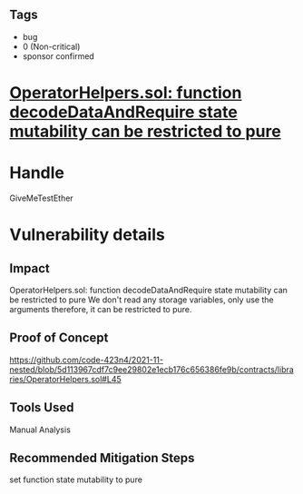 ## Tags

- bug
- 0 (Non-critical)
- sponsor confirmed

# [OperatorHelpers.sol: function decodeDataAndRequire state mutability can be restricted to pure](https://github.com/code-423n4/2021-11-nested-findings/issues/48) 

# Handle

GiveMeTestEther


# Vulnerability details

## Impact
OperatorHelpers.sol: function decodeDataAndRequire state mutability can be restricted to pure
We don't read any storage variables, only use the arguments therefore, it can be restricted to pure.

## Proof of Concept
https://github.com/code-423n4/2021-11-nested/blob/5d113967cdf7c9ee29802e1ecb176c656386fe9b/contracts/libraries/OperatorHelpers.sol#L45

## Tools Used
Manual Analysis

## Recommended Mitigation Steps
set function state mutability to pure

